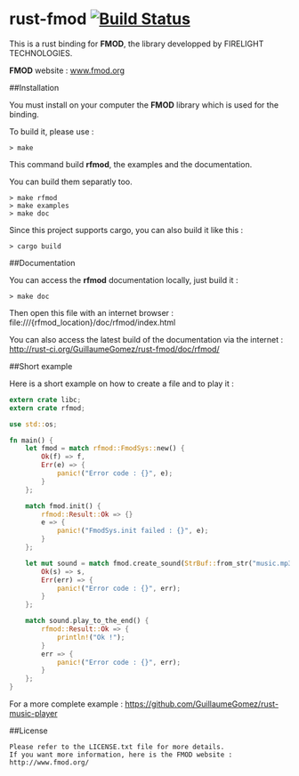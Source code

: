rust-fmod [![Build Status](https://api.travis-ci.org/GuillaumeGomez/rust-fmod.png?branch=master)](https://travis-ci.org/GuillaumeGomez/rust-fmod)
=========

This is a rust binding for __FMOD__, the library developped by FIRELIGHT TECHNOLOGIES.

__FMOD__ website : www.fmod.org


##Installation

You must install on your computer the __FMOD__ library which is used for the binding.

To build it, please use :

```Shell
> make
```

This command build __rfmod__, the examples and the documentation.

You can build them separatly too.

```Shell
> make rfmod
> make examples
> make doc
```

Since this project supports cargo, you can also build it like this :

```Shell
> cargo build
```

##Documentation

You can access the __rfmod__ documentation locally, just build it :

```Shell
> make doc
```

Then open this file with an internet browser :
file:///{rfmod_location}/doc/rfmod/index.html


You can also access the latest build of the documentation via the internet :
http://rust-ci.org/GuillaumeGomez/rust-fmod/doc/rfmod/

##Short example

Here is a short example on how to create a file and to play it :

```Rust
extern crate libc;
extern crate rfmod;

use std::os;

fn main() {
    let fmod = match rfmod::FmodSys::new() {
        Ok(f) => f,
        Err(e) => {
            panic!("Error code : {}", e);
        }
    };

    match fmod.init() {
        rfmod::Result::Ok => {}
        e => {
            panic!("FmodSys.init failed : {}", e);
        }
    };

    let mut sound = match fmod.create_sound(StrBuf::from_str("music.mp3"), None, None) {
        Ok(s) => s,
        Err(err) => {
            panic!("Error code : {}", err);
        }
    };

    match sound.play_to_the_end() {
        rfmod::Result::Ok => {
            println!("Ok !");
        }
        err => {
            panic!("Error code : {}", err);
        }
    };
}
```

For a more complete example : https://github.com/GuillaumeGomez/rust-music-player

##License

    Please refer to the LICENSE.txt file for more details.
    If you want more information, here is the FMOD website : http://www.fmod.org/
